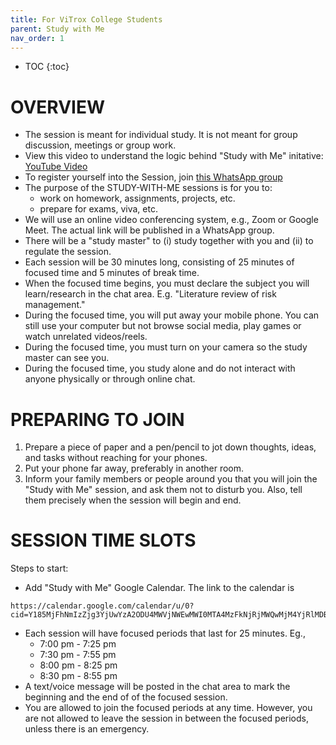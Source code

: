 ```yaml
---
title: For ViTrox College Students
parent: Study with Me
nav_order: 1
---
```


* TOC
{:toc}


# OVERVIEW
- The session is meant for individual study. It is not meant for group discussion, meetings or group work.
- View this video to understand the logic behind "Study with Me" initative: [YouTube Video](https://youtu.be/i436YoAZxbU)
- To register yourself into the Session, join [this WhatsApp group](https://chat.whatsapp.com/LJueyy6Df433PToS0zetuG)
- The purpose of the STUDY-WITH-ME sessions is for you to:
  - work on homework, assignments, projects, etc.
  - prepare for exams, viva, etc.
- We will use an online video conferencing system, e.g., Zoom or Google Meet. The actual link will be published in a WhatsApp group.
- There will be a "study master" to (i) study together with you and (ii) to regulate the session.
- Each session will be 30 minutes long, consisting of 25 minutes of focused time and 5 minutes of break time.
- When the focused time begins, you must declare the subject you will learn/research in the chat area. E.g. "Literature review of risk management."
- During the focused time, you will put away your mobile phone. You can still use your computer but not browse social media, play games or watch unrelated videos/reels.
- During the focused time, you must turn on your camera so the study master can see you.
- During the focused time, you study alone and do not interact with anyone physically or through online chat.

# PREPARING TO JOIN
1. Prepare a piece of paper and a pen/pencil to jot down thoughts, ideas, and tasks without reaching for your phones.
2. Put your phone far away, preferably in another room.
3. Inform your family members or people around you that you will join the "Study with Me" session, and ask them not to disturb you. Also, tell them precisely when the session will begin and end.


# SESSION TIME SLOTS
Steps to start:
- Add "Study with Me" Google Calendar. The link to the calendar is
```
https://calendar.google.com/calendar/u/0?cid=Y185MjFhNmIzZjg3YjUwYzA2ODU4MWVjNWEwMWI0MTA4MzFkNjRjMWQwMjM4YjRlMDBkZGUzYWQ1ZmM4NDRmOWYwQGdyb3VwLmNhbGVuZGFyLmdvb2dsZS5jb20
```
- Each session will have focused periods that last for 25 minutes. Eg.,
  - 7:00 pm - 7:25 pm	
  - 7:30 pm - 7:55 pm
  - 8:00 pm - 8:25 pm
  - 8:30 pm - 8:55 pm
- A text/voice message will be posted in the chat area to mark the beginning and the end of of the focused session.
- You are allowed to join the focused periods at any time. However, you are not allowed to leave the session in between the focused periods, unless there is an emergency.

